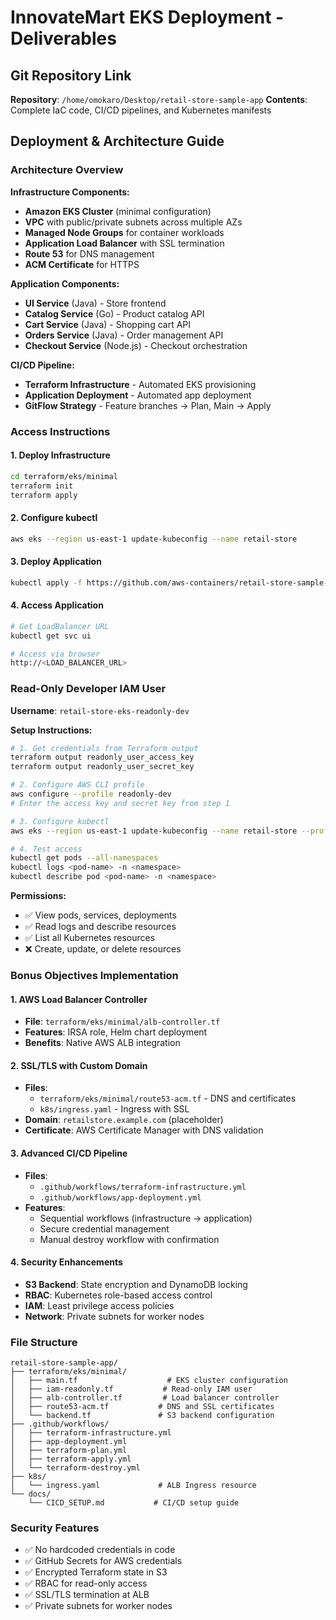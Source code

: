 # InnovateMart EKS Deployment - Deliverables

## Git Repository Link
**Repository**: `/home/omokaro/Desktop/retail-store-sample-app`
**Contents**: Complete IaC code, CI/CD pipelines, and Kubernetes manifests

## Deployment & Architecture Guide

### Architecture Overview

**Infrastructure Components:**
- **Amazon EKS Cluster** (minimal configuration)
- **VPC** with public/private subnets across multiple AZs
- **Managed Node Groups** for container workloads
- **Application Load Balancer** with SSL termination
- **Route 53** for DNS management
- **ACM Certificate** for HTTPS

**Application Components:**
- **UI Service** (Java) - Store frontend
- **Catalog Service** (Go) - Product catalog API
- **Cart Service** (Java) - Shopping cart API
- **Orders Service** (Java) - Order management API
- **Checkout Service** (Node.js) - Checkout orchestration

**CI/CD Pipeline:**
- **Terraform Infrastructure** - Automated EKS provisioning
- **Application Deployment** - Automated app deployment
- **GitFlow Strategy** - Feature branches → Plan, Main → Apply

### Access Instructions

#### 1. Deploy Infrastructure
```bash
cd terraform/eks/minimal
terraform init
terraform apply
```

#### 2. Configure kubectl
```bash
aws eks --region us-east-1 update-kubeconfig --name retail-store
```

#### 3. Deploy Application
```bash
kubectl apply -f https://github.com/aws-containers/retail-store-sample-app/releases/latest/download/kubernetes.yaml
```

#### 4. Access Application
```bash
# Get LoadBalancer URL
kubectl get svc ui

# Access via browser
http://<LOAD_BALANCER_URL>
```

### Read-Only Developer IAM User

**Username**: `retail-store-eks-readonly-dev`

**Setup Instructions:**
```bash
# 1. Get credentials from Terraform output
terraform output readonly_user_access_key
terraform output readonly_user_secret_key

# 2. Configure AWS CLI profile
aws configure --profile readonly-dev
# Enter the access key and secret key from step 1

# 3. Configure kubectl
aws eks --region us-east-1 update-kubeconfig --name retail-store --profile readonly-dev

# 4. Test access
kubectl get pods --all-namespaces
kubectl logs <pod-name> -n <namespace>
kubectl describe pod <pod-name> -n <namespace>
```

**Permissions:**
- ✅ View pods, services, deployments
- ✅ Read logs and describe resources
- ✅ List all Kubernetes resources
- ❌ Create, update, or delete resources

### Bonus Objectives Implementation

#### 1. AWS Load Balancer Controller
- **File**: `terraform/eks/minimal/alb-controller.tf`
- **Features**: IRSA role, Helm chart deployment
- **Benefits**: Native AWS ALB integration

#### 2. SSL/TLS with Custom Domain
- **Files**: 
  - `terraform/eks/minimal/route53-acm.tf` - DNS and certificates
  - `k8s/ingress.yaml` - Ingress with SSL
- **Domain**: `retailstore.example.com` (placeholder)
- **Certificate**: AWS Certificate Manager with DNS validation

#### 3. Advanced CI/CD Pipeline
- **Files**: 
  - `.github/workflows/terraform-infrastructure.yml`
  - `.github/workflows/app-deployment.yml`
- **Features**: 
  - Sequential workflows (infrastructure → application)
  - Secure credential management
  - Manual destroy workflow with confirmation

#### 4. Security Enhancements
- **S3 Backend**: State encryption and DynamoDB locking
- **RBAC**: Kubernetes role-based access control
- **IAM**: Least privilege access policies
- **Network**: Private subnets for worker nodes

### File Structure
```
retail-store-sample-app/
├── terraform/eks/minimal/
│   ├── main.tf                    # EKS cluster configuration
│   ├── iam-readonly.tf           # Read-only IAM user
│   ├── alb-controller.tf         # Load balancer controller
│   ├── route53-acm.tf           # DNS and SSL certificates
│   └── backend.tf               # S3 backend configuration
├── .github/workflows/
│   ├── terraform-infrastructure.yml
│   ├── app-deployment.yml
│   ├── terraform-plan.yml
│   ├── terraform-apply.yml
│   └── terraform-destroy.yml
├── k8s/
│   └── ingress.yaml             # ALB Ingress resource
└── docs/
    └── CICD_SETUP.md           # CI/CD setup guide
```

### Security Features
- ✅ No hardcoded credentials in code
- ✅ GitHub Secrets for AWS credentials
- ✅ Encrypted Terraform state in S3
- ✅ RBAC for read-only access
- ✅ SSL/TLS termination at ALB
- ✅ Private subnets for worker nodes